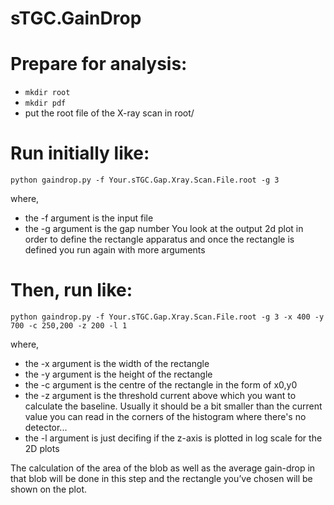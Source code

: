# sTGC.GainDrop

# Prepare for analysis:
- `mkdir root`
- `mkdir pdf`
- put the root file of the X-ray scan in root/

# Run initially like:
`python gaindrop.py -f Your.sTGC.Gap.Xray.Scan.File.root -g 3`

where,
- the -f argument is the input file
- the -g argument is the gap number
You look at the output 2d plot in order to define the rectangle apparatus and once the rectangle is defined you run again with more arguments

# Then, run like:
`python gaindrop.py -f Your.sTGC.Gap.Xray.Scan.File.root -g 3 -x 400 -y 700 -c 250,200 -z 200 -l 1`

where,
- the -x argument is the width of the rectangle
- the -y argument is the height of the rectangle
- the -c argument is the centre of the rectangle in the form of x0,y0
- the -z argument is the threshold current above which you want to calculate the baseline. Usually it should be a bit smaller than the current value you can read in the corners of the histogram where there's no detector...
- the -l argument is just decifing if the z-axis is plotted in log scale for the 2D plots

The calculation of the area of the blob as well as the average gain-drop in that blob will be done in this step and the rectangle you’ve chosen will be shown on the plot.
